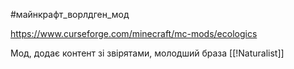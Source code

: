#майнкрафт_ворлдген_мод 

https://www.curseforge.com/minecraft/mc-mods/ecologics

Мод, додає контент зі звірятами, молодший браза [[!Naturalist]]